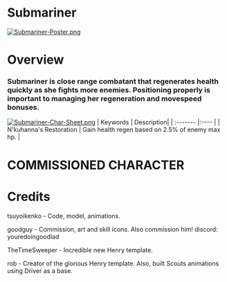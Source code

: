 # Submariner

[![Submariner-Poster.png](https://i.postimg.cc/QxC1VtGS/Submariner-Poster.png)](https://postimg.cc/RNrNDv0n)

# Overview
### Submariner is close range combatant that regenerates health quickly as she fights more enemies. Positioning properly is important to managing her regeneration and movespeed bonuses.

[![Submariner-Char-Sheet.png](https://i.postimg.cc/kg9VKXLk/Submariner-Char-Sheet.png)](https://postimg.cc/kB1Xd9Jc)
| Keywords | Description|
| :------- |:---- |
| N'kuhanna's Restoration | Gain health regen based on 2.5% of enemy max hp. |

# COMMISSIONED CHARACTER
 
# Credits

tsuyoikenko - Code, model, animations.

goodguy - Commission, art and skill icons. Also commission him! discord: youredoingoodlad

TheTimeSweeper - Incredible new Henry template.

rob - Creator of the glorious Henry template. Also, built Scouts animations using Driver as a base.